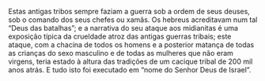 ﻿Estas antigas tribos sempre faziam a guerra sob a ordem de seus deuses, sob o comando dos seus chefes ou xamãs. Os hebreus acreditavam num tal “Deus das batalhas”; e a narrativa do seu ataque aos midianitas é uma exposição típica da crueldade atroz das antigas guerras tribais; este ataque, com a chacina de todos os homens e a posterior matança de todas as crianças do sexo masculino e de todas as mulheres que não eram virgens, teria estado à altura das tradições de um cacique tribal de 200 mil anos atrás. E tudo isto foi executado em “nome do Senhor Deus de Israel”.